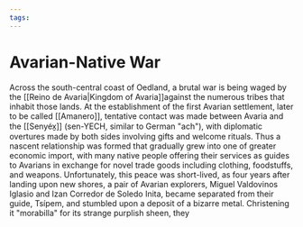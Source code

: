 ```yaml
---
tags:
---
```

# Avarian-Native War
Across the south-central coast of Oedland, a brutal war is being waged by the [[Reino de Avaria|Kingdom of Avaria]]against the numerous tribes that inhabit those lands. At the establishment of the first Avarian settlement, later to be called [[Amanero]], tentative contact was made between Avaria and the [[Senyéx̱]] (sen-YECH, similar to German "ach"), with diplomatic overtures made by both sides involving gifts and welcome rituals. Thus a nascent relationship was formed that gradually grew into one of greater economic import, with many native people offering their services as guides to Avarians in exchange for novel trade goods including clothing, foodstuffs, and weapons. Unfortunately, this peace was short-lived, as four years after landing upon new shores, a pair of Avarian explorers, Miguel Valdovinos Iglasio and Izan Corredor de Soledo Inita, became separated from their guide, Tsípem, and stumbled upon a deposit of a bizarre metal. Christening it "morabilla" for its strange purplish sheen, they